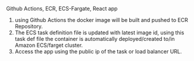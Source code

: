 Github Actions, ECR, ECS-Fargate, React app

1. using Github Actions the docker image will be built and pushed to ECR Repository.
2. The ECS task definition file is updated with latest image id, using this task def file the container is automatically deployed/created to/in Amazon ECS/farget cluster.
3. Access the app using the public ip of the task or load balancer URL.

